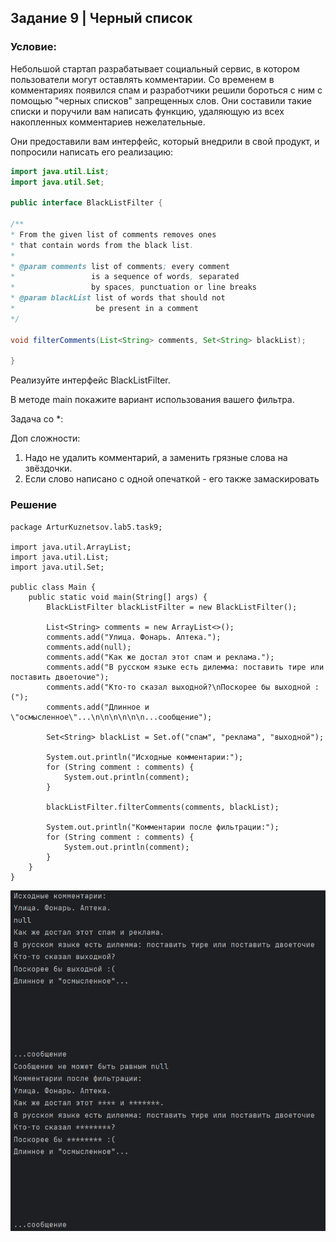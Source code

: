 ## Задание 9 | Черный список
### Условие:
Небольшой стартап разрабатывает социальный сервис, в котором пользователи могут оставлять комментарии. Со временем в комментариях появился спам и разработчики решили бороться с ним с помощью "черных списков" запрещенных слов. Они составили такие списки и поручили вам написать функцию, удаляющую из всех накопленных комментариев нежелательные.

Они предоставили вам интерфейс, который внедрили в свой продукт, и попросили написать его реализацию:

```java
import java.util.List;
import java.util.Set;

public interface BlackListFilter {

/**
* From the given list of comments removes ones
* that contain words from the black list.
*
* @param comments list of comments; every comment
*                 is a sequence of words, separated
*                 by spaces, punctuation or line breaks
* @param blackList list of words that should not
*                  be present in a comment
*/

void filterComments(List<String> comments, Set<String> blackList);

}
```

Реализуйте интерфейс BlackListFilter.

В методе main покажите вариант использования вашего фильтра.

Задача со *:

Доп сложности:

1. Надо не удалить комментарий, а заменить грязные слова на звёздочки.
2. Если слово написано с одной опечаткой - его также замаскировать
### Решение
```
package ArturKuznetsov.lab5.task9;

import java.util.ArrayList;
import java.util.List;
import java.util.Set;

public class Main {
    public static void main(String[] args) {
        BlackListFilter blackListFilter = new BlackListFilter();

        List<String> comments = new ArrayList<>();
        comments.add("Улица. Фонарь. Аптека.");
        comments.add(null);
        comments.add("Как же достал этот спам и реклама.");
        comments.add("В русском языке есть дилемма: поставить тире или поставить двоеточие");
        comments.add("Кто-то сказал выходной?\nПоскорее бы выходной :(");
        comments.add("Длинное и \"осмысленное\"...\n\n\n\n\n\n...сообщение");

        Set<String> blackList = Set.of("спам", "реклама", "выходной");

        System.out.println("Исходные комментарии:");
        for (String comment : comments) {
            System.out.println(comment);
        }

        blackListFilter.filterComments(comments, blackList);

        System.out.println("Комментарии после фильтрации:");
        for (String comment : comments) {
            System.out.println(comment);
        }
    }
}
```
![Консоль](../../../../img/console_task9.png)
